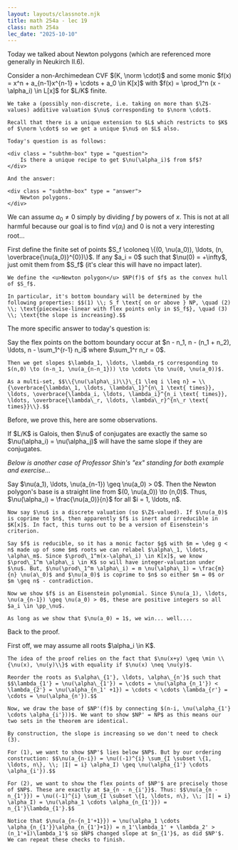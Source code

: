 ```yaml
---
layout: layouts/classnote.njk
title: math 254a - lec 19
class: math 254a
lec_date: "2025-10-10"
---
```


Today we talked about Newton polygons (which are referenced more generally in Neukirch II.6).

<div class = "subthm-box" type = "motivation">
    Consider a non-Archimedean CVF $(K, \norm \cdot)$ and some monic $f(x) = x^n + a_{n-1}x^{n-1} + \cdots + a_0 \in K[x]$ with $f(x) = \prod_1^n (x - \alpha_i) \in L[x]$ for $L/K$ finite.

    We take a (possibly non-discrete, i.e. taking on more than $\Z$-values) additive valuation $\nu$ corresponding to $\norm \cdot$.

    Recall that there is a unique extension to $L$ which restricts to $K$ of $\norm \cdot$ so we get a unique $\nu$ on $L$ also.

    Today's question is as follows:

    <div class = "subthm-box" type = "question">
        Is there a unique recipe to get $\nu(\alpha_i)$ from $f$?
    </div>

    And the answer:

    <div class = "subthm-box" type = "answer">
        Newton polygons.
    </div>
</div>

We can assume $a_0 \neq 0$ simply by dividing $f$ by powers of $x$. This is not at all harmful because our goal is to find $\nu(\alpha_i)$ and $0$ is not a very interesting root...

<div class = "subthm-box" type = "def" name = "Newton polygon">
    First define the finite set of points $S_f \coloneq \{(0, \nu(a_0)), \ldots, (n, \overbrace{\nu(a_0)}^{0})\}$. If any $a_i = 0$ such that $\nu(0) = +\infty$, just omit them from $S_f$ (it's clear this will have no impact later).

    We define the <u>Newton polygon</u> $NP(f)$ of $f$ as the convex hull of $S_f$.

    In particular, it's bottom boundary will be determined by the following properties: $$(1) \\; S_f \text{ on or above } NP, \quad (2) \\; \text{piecewise-linear with flex points only in $S_f$}, \quad (3) \\; \text{the slope is increasing}.$$
</div>

The more specific answer to today's question is:

<div class = "thm-box">
    Say the flex points on the bottom boundary occur at $n - n_1, n - (n_1 + n_2), \ldots, n - \sum_1^{r-1} n_i$ where $\sum_1^r n_r = 0$.

    Then we get slopes $\lambda_1, \ldots, \lambda_r$ corresponding to $(n,0) \to (n-n_1, \nu(a_{n-n_1})) \to \cdots \to \nu(0, \nu(a_0))$.

    As a multi-set, $$\\{\nu(\alpha\_i)\\}\_{1 \leq i \leq n} = \\{\overbrace{\lambda\_1, \ldots, \lambda\_1}^{n\_1 \text{ times}}, \ldots, \overbrace{\lambda_i, \ldots, \lambda_i}^{n_i \text{ times}}, \ldots, \overbrace{\lambda\_r, \ldots, \lambda\_r}^{n\_r \text{ times}}\\}.$$
</div>

Before, we prove this, here are some observations.

<div class = "subthm-box" type = "rmk">
    If $L/K$ is Galois, then $\nu$ of conjugates are exactly the same so $\nu(\alpha_i) = \nu(\alpha_j)$ will have the same slope if they are conjugates.
</div>

<i> Below is another case of Professor Shin's "ex" standing for both example and exercise...</i>

<div class = "subthm-box" type = "ex">
    Say $\nu(a_1), \ldots, \nu(a_{n-1}) \geq \nu(a_0) > 0$. Then the Newton polygon's base is a straight line from $(0, \nu(a_0)) \to (n,0)$. Thus, $\nu(\alpha_i) = \frac{\nu(a_0)}{n}$ for all $i = 1, \ldots, n$.

    Now say $\nu$ is a discrete valuation (so $\Z$-valued). If $\nu(a_0)$ is coprime to $n$, then apparently $f$ is inert and irreducible in $K[x]$. In fact, this turns out to be a version of Eisenstein's criterion.

    Say $f$ is reducible, so it has a monic factor $g$ with $m = \deg g < n$ made up of some $m$ roots we can relabel $\alpha\_1, \ldots, \alpha\_m$. Since $\prod\_1^m(x-\alpha\_i) \in K[x]$, we know $\prod\_1^m \alpha\_i \in K$ so will have integer-valuation under $\nu$. But, $\nu(\prod\_1^m \alpha\_i) = m \nu(\alpha\_1) = \frac{m}{n} \nu(a\_0)$ and $\nu(a_0)$ is coprime to $n$ so either $m = 0$ or $m \geq n$ - contradiction.

    Now we show $f$ is an Eisenstein polynomial. Since $\nu(a_1), \ldots, \nu(a_{n-1}) \geq \nu(a_0) > 0$, these are positive integers so all $a_i \in \pp_\nu$.

    As long as we show that $\nu(a_0) = 1$, we win... well....
</div>

Back to the proof.

<div class = "subthm-box" type = "proof">
    First off, we may assume all roots $\alpha_i \in K$.

    The idea of the proof relies on the fact that $\nu(x+y) \geq \min \\{\nu(x), \nu(y)\\}$ with equality if $\nu(x) \neq \nu(y)$.

    Reorder the roots as $\alpha\_{1'}, \ldots, \alpha\_{n'}$ such that $$\lambda_{1'} = \nu(\alpha\_{1'}) = \cdots = \nu(\alpha_{n_1'}) < \lambda_{2'} = \nu(\alpha_{n_1' +1}) = \cdots < \cdots \lambda_{r'} = \cdots = \nu(\alpha_{n'}).$$

    Now, we draw the base of $NP'(f)$ by connecting $(n-i, \nu(\alpha_{1'} \cdots \alpha_{i'}))$. We want to show $NP' = NP$ as this means our two sets in the theorem are identical.

    By construction, the slope is increasing so we don't need to check (3).

    For (1), we want to show $NP'$ lies below $NP$. But by our ordering construction: $$\nu(a_{n-i}) = \nu((-1)^{i} \sum_{I \subset \{1, \ldots, n\}, \\; |I| = i} \alpha_I) \geq \nu(\alpha_{1'} \cdots \alpha_{i'}).$$

    For (2), we want to show the flex points of $NP'$ are precisely those of $NP$. These are exactly at $a_{n - n_{i'}}$. Thus: $$\nu(a_{n - n_{1'}}) = \nu((-1)^{i} \sum_{I \subset \{1, \ldots, n\}, \\; |I| = i} \alpha_I) = \nu(\alpha_1 \cdots \alpha_{n_{1'}}) = n_{1'}\lambda_{1'}.$$

    Notice that $\nu(a_{n-{n_1'+1}}) = \nu(\alpha_1 \cdots \alpha_{n_{1'}}\alpha_{n_{1'}+1}) = n_1'\lambda_1' + \lambda_2' > (n_1'+1)\lambda_1'$ so $NP$ changed slope at $n_{1'}$, as did $NP'$. We can repeat these checks to finish.
</div>